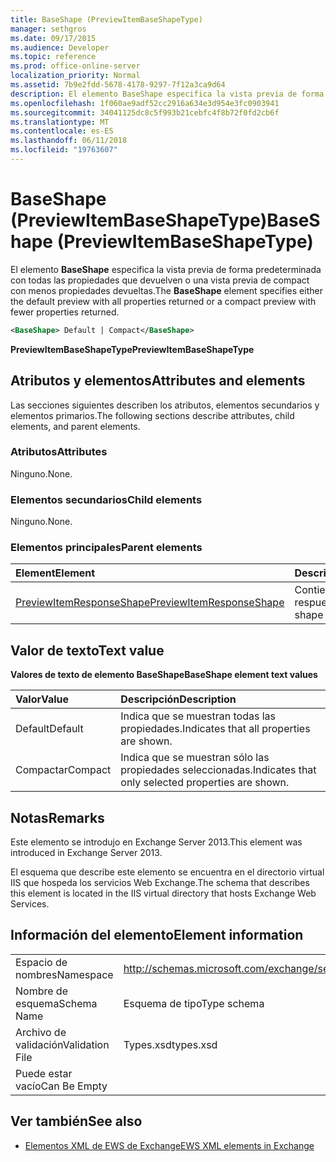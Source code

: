 ```yaml
---
title: BaseShape (PreviewItemBaseShapeType)
manager: sethgros
ms.date: 09/17/2015
ms.audience: Developer
ms.topic: reference
ms.prod: office-online-server
localization_priority: Normal
ms.assetid: 7b9e2fdd-5678-4178-9297-7f12a3ca9d64
description: El elemento BaseShape especifica la vista previa de forma predeterminada con todas las propiedades que devuelven o una vista previa de compact con menos propiedades devueltas.
ms.openlocfilehash: 1f060ae9adf52cc2916a634e3d954e3fc0903941
ms.sourcegitcommit: 34041125dc8c5f993b21cebfc4f8b72f0fd2cb6f
ms.translationtype: MT
ms.contentlocale: es-ES
ms.lasthandoff: 06/11/2018
ms.locfileid: "19763607"
---
```

# <a name="baseshape-previewitembaseshapetype"></a><span data-ttu-id="90a8f-103">BaseShape (PreviewItemBaseShapeType)</span><span class="sxs-lookup"><span data-stu-id="90a8f-103">BaseShape (PreviewItemBaseShapeType)</span></span>

<span data-ttu-id="90a8f-104">El elemento **BaseShape** especifica la vista previa de forma predeterminada con todas las propiedades que devuelven o una vista previa de compact con menos propiedades devueltas.</span><span class="sxs-lookup"><span data-stu-id="90a8f-104">The **BaseShape** element specifies either the default preview with all properties returned or a compact preview with fewer properties returned.</span></span> 
  
```XML
<BaseShape> Default | Compact</BaseShape>
```

 <span data-ttu-id="90a8f-105">**PreviewItemBaseShapeType**</span><span class="sxs-lookup"><span data-stu-id="90a8f-105">**PreviewItemBaseShapeType**</span></span>
## <a name="attributes-and-elements"></a><span data-ttu-id="90a8f-106">Atributos y elementos</span><span class="sxs-lookup"><span data-stu-id="90a8f-106">Attributes and elements</span></span>

<span data-ttu-id="90a8f-107">Las secciones siguientes describen los atributos, elementos secundarios y elementos primarios.</span><span class="sxs-lookup"><span data-stu-id="90a8f-107">The following sections describe attributes, child elements, and parent elements.</span></span>
  
### <a name="attributes"></a><span data-ttu-id="90a8f-108">Atributos</span><span class="sxs-lookup"><span data-stu-id="90a8f-108">Attributes</span></span>

<span data-ttu-id="90a8f-109">Ninguno.</span><span class="sxs-lookup"><span data-stu-id="90a8f-109">None.</span></span>
  
### <a name="child-elements"></a><span data-ttu-id="90a8f-110">Elementos secundarios</span><span class="sxs-lookup"><span data-stu-id="90a8f-110">Child elements</span></span>

<span data-ttu-id="90a8f-111">Ninguno.</span><span class="sxs-lookup"><span data-stu-id="90a8f-111">None.</span></span>
  
### <a name="parent-elements"></a><span data-ttu-id="90a8f-112">Elementos principales</span><span class="sxs-lookup"><span data-stu-id="90a8f-112">Parent elements</span></span>

|<span data-ttu-id="90a8f-113">**Element**</span><span class="sxs-lookup"><span data-stu-id="90a8f-113">**Element**</span></span>|<span data-ttu-id="90a8f-114">**Descripción**</span><span class="sxs-lookup"><span data-stu-id="90a8f-114">**Description**</span></span>|
|:-----|:-----|
|[<span data-ttu-id="90a8f-115">PreviewItemResponseShape</span><span class="sxs-lookup"><span data-stu-id="90a8f-115">PreviewItemResponseShape</span></span>](previewitemresponseshape.md) <br/> |<span data-ttu-id="90a8f-116">Contiene la forma de la respuesta.</span><span class="sxs-lookup"><span data-stu-id="90a8f-116">Contains the shape of the response.</span></span>  <br/> |
   
## <a name="text-value"></a><span data-ttu-id="90a8f-117">Valor de texto</span><span class="sxs-lookup"><span data-stu-id="90a8f-117">Text value</span></span>

<span data-ttu-id="90a8f-118">**Valores de texto de elemento BaseShape**</span><span class="sxs-lookup"><span data-stu-id="90a8f-118">**BaseShape element text values**</span></span>

|<span data-ttu-id="90a8f-119">**Valor**</span><span class="sxs-lookup"><span data-stu-id="90a8f-119">**Value**</span></span>|<span data-ttu-id="90a8f-120">**Descripción**</span><span class="sxs-lookup"><span data-stu-id="90a8f-120">**Description**</span></span>|
|:-----|:-----|
|<span data-ttu-id="90a8f-121">Default</span><span class="sxs-lookup"><span data-stu-id="90a8f-121">Default</span></span>  <br/> |<span data-ttu-id="90a8f-122">Indica que se muestran todas las propiedades.</span><span class="sxs-lookup"><span data-stu-id="90a8f-122">Indicates that all properties are shown.</span></span>  <br/> |
|<span data-ttu-id="90a8f-123">Compactar</span><span class="sxs-lookup"><span data-stu-id="90a8f-123">Compact</span></span>  <br/> |<span data-ttu-id="90a8f-124">Indica que se muestran sólo las propiedades seleccionadas.</span><span class="sxs-lookup"><span data-stu-id="90a8f-124">Indicates that only selected properties are shown.</span></span>  <br/> |
   
## <a name="remarks"></a><span data-ttu-id="90a8f-125">Notas</span><span class="sxs-lookup"><span data-stu-id="90a8f-125">Remarks</span></span>

<span data-ttu-id="90a8f-126">Este elemento se introdujo en Exchange Server 2013.</span><span class="sxs-lookup"><span data-stu-id="90a8f-126">This element was introduced in Exchange Server 2013.</span></span>
  
<span data-ttu-id="90a8f-127">El esquema que describe este elemento se encuentra en el directorio virtual IIS que hospeda los servicios Web Exchange.</span><span class="sxs-lookup"><span data-stu-id="90a8f-127">The schema that describes this element is located in the IIS virtual directory that hosts Exchange Web Services.</span></span>
  
## <a name="element-information"></a><span data-ttu-id="90a8f-128">Información del elemento</span><span class="sxs-lookup"><span data-stu-id="90a8f-128">Element information</span></span>

|||
|:-----|:-----|
|<span data-ttu-id="90a8f-129">Espacio de nombres</span><span class="sxs-lookup"><span data-stu-id="90a8f-129">Namespace</span></span>  <br/> |http://schemas.microsoft.com/exchange/services/2006/types  <br/> |
|<span data-ttu-id="90a8f-130">Nombre de esquema</span><span class="sxs-lookup"><span data-stu-id="90a8f-130">Schema Name</span></span>  <br/> |<span data-ttu-id="90a8f-131">Esquema de tipo</span><span class="sxs-lookup"><span data-stu-id="90a8f-131">Type schema</span></span>  <br/> |
|<span data-ttu-id="90a8f-132">Archivo de validación</span><span class="sxs-lookup"><span data-stu-id="90a8f-132">Validation File</span></span>  <br/> |<span data-ttu-id="90a8f-133">Types.xsd</span><span class="sxs-lookup"><span data-stu-id="90a8f-133">types.xsd</span></span>  <br/> |
|<span data-ttu-id="90a8f-134">Puede estar vacío</span><span class="sxs-lookup"><span data-stu-id="90a8f-134">Can Be Empty</span></span>  <br/> ||
   
## <a name="see-also"></a><span data-ttu-id="90a8f-135">Ver también</span><span class="sxs-lookup"><span data-stu-id="90a8f-135">See also</span></span>



- [<span data-ttu-id="90a8f-136">Elementos XML de EWS de Exchange</span><span class="sxs-lookup"><span data-stu-id="90a8f-136">EWS XML elements in Exchange</span></span>](ews-xml-elements-in-exchange.md)

